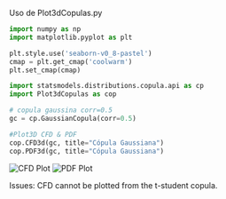 Uso de Plot3dCopulas.py

```Python
import numpy as np
import matplotlib.pyplot as plt

plt.style.use('seaborn-v0_8-pastel')
cmap = plt.get_cmap('coolwarm')
plt.set_cmap(cmap)

import statsmodels.distributions.copula.api as cp
import Plot3dCopulas as cop

# copula gaussina corr=0.5
gc = cp.GaussianCopula(corr=0.5)

#Plot3D CFD & PDF
cop.CFD3d(gc, title="Cópula Gaussiana")
cop.PDF3d(gc, title="Cópula Gaussiana")
```

![CFD Plot](https://drive.google.com/uc?export=view&id=/1L2f2HCvF6DUfX65cCJsdRss9UFPaGUKo/)
![PDF Plot](https://drive.google.com/uc?export=view&id=/1f0EGTKc5zpAmoN12dALj3EGyFTPDBg_F/)

Issues:
CFD cannot be plotted from the t-student copula.
